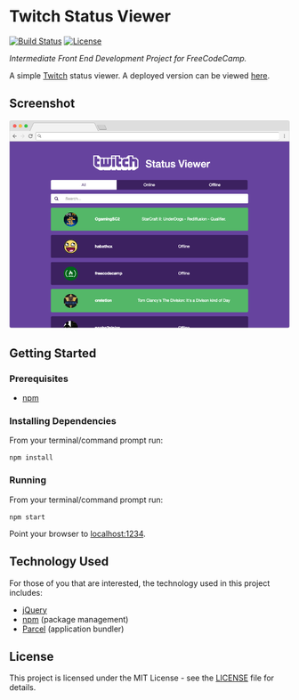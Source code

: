 # Twitch Status Viewer

[![Build Status](https://img.shields.io/github/workflow/status/vanillaSlice/the-mono/Twitch%20Status%20Viewer/main)](https://github.com/vanillaSlice/the-mono/actions?query=workflow%3ATwitch-Status-Viewer+branch%3Amain)
[![License](https://img.shields.io/badge/license-MIT-green)](LICENSE)

*Intermediate Front End Development Project for FreeCodeCamp.*

A simple [Twitch](https://www.twitch.tv/) status viewer.
A deployed version can be viewed [here](https://twitch.mikelowe.xyz/).

## Screenshot

![Screenshot](./images/screenshot-1.png)

## Getting Started

### Prerequisites

* [npm](https://www.npmjs.com/)

### Installing Dependencies

From your terminal/command prompt run:

```
npm install
```

### Running

From your terminal/command prompt run:

```
npm start
```

Point your browser to [localhost:1234](http://localhost:1234).

## Technology Used

For those of you that are interested, the technology used in this project includes:

* [jQuery](https://jquery.com/)
* [npm](https://www.npmjs.com/) (package management)
* [Parcel](https://parceljs.org/) (application bundler)

## License

This project is licensed under the MIT License - see the [LICENSE](LICENSE) file for details.
